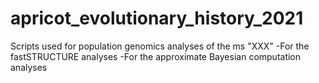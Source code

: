 # apricot_evolutionary_history_2021

Scripts used for population genomics analyses of the ms "XXX" 
-For the fastSTRUCTURE analyses 
-For the approximate Bayesian computation analyses
